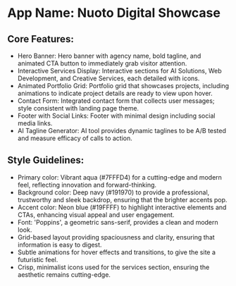 # **App Name**: Nuoto Digital Showcase

## Core Features:

- Hero Banner: Hero banner with agency name, bold tagline, and animated CTA button to immediately grab visitor attention.
- Interactive Services Display: Interactive sections for AI Solutions, Web Development, and Creative Services, each detailed with icons.
- Animated Portfolio Grid: Portfolio grid that showcases projects, including animations to indicate project details are ready to view upon hover.
- Contact Form: Integrated contact form that collects user messages; style consistent with landing page theme.
- Footer with Social Links: Footer with minimal design including social media links.
- AI Tagline Generator: AI tool provides dynamic taglines to be A/B tested and measure efficacy of calls to action.

## Style Guidelines:

- Primary color: Vibrant aqua (#7FFFD4) for a cutting-edge and modern feel, reflecting innovation and forward-thinking.
- Background color: Deep navy (#191970) to provide a professional, trustworthy and sleek backdrop, ensuring that the brighter accents pop.
- Accent color: Neon blue (#19FFFF) to highlight interactive elements and CTAs, enhancing visual appeal and user engagement.
- Font: 'Poppins', a geometric sans-serif, provides a clean and modern look.
- Grid-based layout providing spaciousness and clarity, ensuring that information is easy to digest.
- Subtle animations for hover effects and transitions, to give the site a futuristic feel.
- Crisp, minimalist icons used for the services section, ensuring the aesthetic remains cutting-edge.